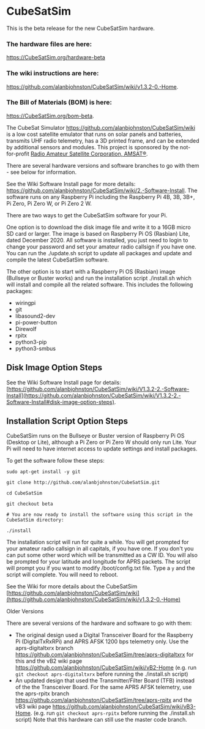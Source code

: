 # CubeSatSim

This is the beta release for the new CubeSatSim hardware.  

### The hardware files are here: 
https://CubeSatSim.org/hardware-beta 

### The wiki instructions are here: 
https://github.com/alanbjohnston/CubeSatSim/wiki/v1.3.2-0.-Home.  

### The Bill of Materials (BOM) is here: 
https://CubeSatSim.org/bom-beta.

The CubeSat Simulator https://github.com/alanbjohnston/CubeSatSim/wiki is a low cost satellite emulator that runs on solar panels and batteries, transmits UHF radio telemetry, has a 3D printed frame, and can be extended by additional sensors and modules.  This project is sponsored by the not-for-profit [Radio Amateur Satellite Corporation, AMSAT®](https://amsat.org).

There are several hardware versions and software branches to go with them - see below for information.

See the Wiki Software Install page for more details: https://github.com/alanbjohnston/CubeSatSim/wiki/2.-Software-Install. The software runs on any Raspberry Pi including the Raspberry Pi 4B, 3B, 3B+, Pi Zero, Pi Zero W, or Pi Zero 2 W.

There are two ways to get the CubeSatSim software for your Pi.

One option is to download the disk image file and write it to a 16GB micro SD card or larger.  The image is based on Raspberry Pi OS (Rasbian) Lite, dated December 2020. All software is installed, you just need to login to change your password and set your amateur radio callsign if you have one.  You can run the ./update.sh script to update all packages and update and compile the latest CubeSatSim software.

The other option is to start with a Raspberry Pi OS (Rasbian) image (Bullseye or Buster works) and run the installation script ./install.sh which will install and compile all the related software.  This includes the following packages:
- wiringpi
- git
- libasound2-dev
- pi-power-button
- Direwolf
- rpitx
- python3-pip 
- python3-smbus

## Disk Image Option Steps

See the Wiki Software Install page for details: [https://github.com/alanbjohnston/CubeSatSim/wiki/V1.3.2-2.-Software-Install](https://github.com/alanbjohnston/CubeSatSim/wiki/V1.3.2-2.-Software-Install#disk-image-option-steps).

## Installation Script Option Steps

CubeSatSim runs on the Bullseye or Buster version of Raspberry Pi OS (Desktop or Lite), although a Pi Zero or Pi Zero W should only run Lite.  Your Pi will need to have internet access to update settings and install packages.  

To get the software follow these steps:

`sudo apt-get install -y git`

`git clone http://github.com/alanbjohnston/CubeSatSim.git`

`cd CubeSatSim`

`git checkout beta`

`# You are now ready to install the software using this script in the CubeSatSim directory:`

`./install`

The installation script will run for quite a while.  You will get prompted for your amateur radio callsign in all capitals, if you have one.  If you don't you can put some other word which will be transmitted as a CW ID.  You will also be prompted for your latitude and longitude for APRS packets. The script will prompt you if you want to modify /boot/config.txt file.  Type a `y` and the script will complete.  You will need to reboot.

See the Wiki for more details about the CubeSatSim [https://github.com/alanbjohnston/CubeSatSim/wiki](https://github.com/alanbjohnston/CubeSatSim/wiki/v1.3.2-0.-Home)

Older Versions

There are several versions of the hardware and software to go with them:

- The original design used a Digital Transceiver Board for the Raspberry Pi (DigitalTxRxRPi) and APRS AFSK 1200 bps telemetry only.  Use the aprs-digitaltxrx branch https://github.com/alanbjohnston/CubeSatSim/tree/aprs-digitaltxrx for this and the vB2 wiki page https://github.com/alanbjohnston/CubeSatSim/wiki/vB2-Home (e.g. run `git checkout aprs-digitaltxrx` before running the ./install.sh script)
- An updated design that used the Transmitter/Filter Board (TFB) instead of the the Transceiver Board.  For the same APRS AFSK telemetry, use the aprs-rpitx branch https://github.com/alanbjohnston/CubeSatSim/tree/aprs-rpitx and the vB3 wiki page https://github.com/alanbjohnston/CubeSatSim/wiki/vB3-Home. (e.g. run `git checkout aprs-rpitx` before running the ./install.sh script) Note that this hardware can still use the master code branch.
